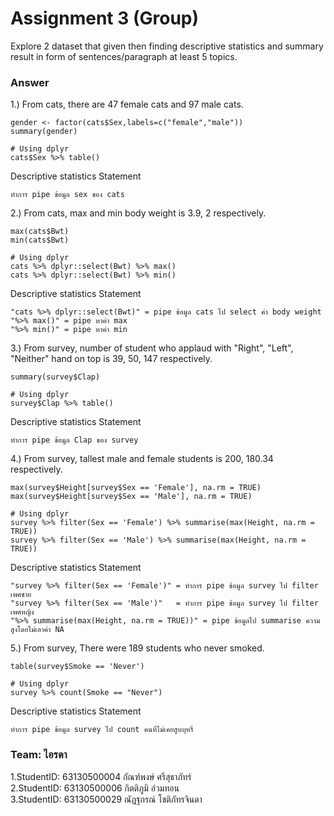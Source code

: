 # Assignment 3 (Group)
Explore 2 dataset that given then finding descriptive statistics and summary result in form of sentences/paragraph at least 5 topics.

### Answer

1.) From cats, there are 47 female cats and 97 male cats.
```{R}
gender <- factor(cats$Sex,labels=c("female","male"))
summary(gender)

# Using dplyr
cats$Sex %>% table()
```
   Descriptive statistics Statement
```{R}
ทำการ pipe ข้อมูล sex ของ cats
```

2.) From cats, max and min body weight is 3.9, 2 respectively.
```{R}
max(cats$Bwt)
min(cats$Bwt)

# Using dplyr
cats %>% dplyr::select(Bwt) %>% max()
cats %>% dplyr::select(Bwt) %>% min()

```
   Descriptive statistics Statement
```{R}
"cats %>% dplyr::select(Bwt)" = pipe ข้อมูล cats ไป select ค่า body weight
"%>% max()" = pipe หาค่า max
"%>% min()" = pipe หาค่า min
```

3.) From survey, number of student who applaud with "Right", "Left", "Neither" hand on top is 39, 50, 147 respectively.
```{R}
summary(survey$Clap)

# Using dplyr
survey$Clap %>% table()
```
   Descriptive statistics Statement
```{R}
ทำการ pipe ข้อมูล Clap ของ survey
```

4.) From survey, tallest male and female students is 200, 180.34 respectively.
```{R}
max(survey$Height[survey$Sex == 'Female'], na.rm = TRUE)
max(survey$Height[survey$Sex == 'Male'], na.rm = TRUE)

# Using dplyr
survey %>% filter(Sex == 'Female') %>% summarise(max(Height, na.rm = TRUE))
survey %>% filter(Sex == 'Male') %>% summarise(max(Height, na.rm = TRUE))
```
   Descriptive statistics Statement
```{R}
"survey %>% filter(Sex == 'Female')" = ทำการ pipe ข้อมูล survey ไป filter เพศชาย
"survey %>% filter(Sex == 'Male')"   = ทำการ pipe ข้อมูล survey ไป filter เพศหญิง
"%>% summarise(max(Height, na.rm = TRUE))" = pipe ข้อมูลไป summarise ความสูงโดยไม่เอาค่า NA

```

5.) From survey, There were 189 students who never smoked.
```{R}
table(survey$Smoke == 'Never')

# Using dplyr
survey %>% count(Smoke == "Never")
```
   Descriptive statistics Statement
```{R}
ทำการ pipe ข้อมูล survey ไป count คนที่ไม่เคยสูบบุหรี่
```


### Team: ไอรดา

1.StudentID: 63130500004 กัณฑ์พงษ์ ศรีสุธาภัทร์ <br/>
2.StudentID: 63130500006 กิตติภูมิ อ่วมทอน <br/>
3.StudentID: 63130500029 ณัฏฐกรณ์ โชติภัทรจินดา <br/>
